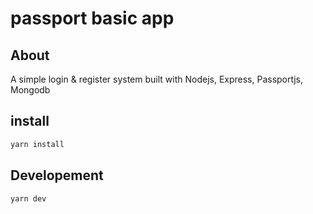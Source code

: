 # passport basic app

## About
A simple login & register system built with Nodejs, Express, Passportjs, Mongodb

## install
```sh
yarn install
```

## Developement
```sh
yarn dev
```

